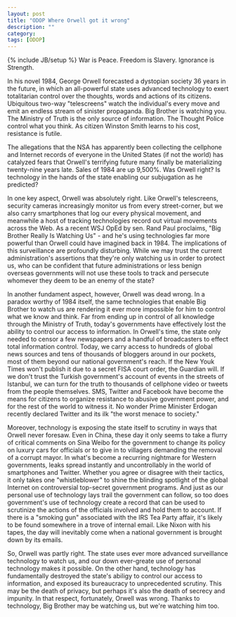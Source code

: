 ```yaml
---
layout: post
title: "ODOP Where Orwell got it wrong"
description: ""
category: 
tags: [ODOP]
---
```

{% include JB/setup %}
War is Peace. Freedom is Slavery. Ignorance is Strength.

In his novel 1984, George Orwell forecasted a dystopian society 36 years in the future, in which an all-powerful state uses advanced technology to exert totalitarian control over the thoughts, words and actions of its citizens. Ubiquitous two-way "telescreens" watch the individual's every move and emit an endless stream of sinister propaganda. Big Brother is watching you. The Ministry of Truth is the only source of information. The Thought Police control what you think. As citizen Winston Smith learns to his cost, resistance is futile.

The allegations that the NSA has apparently been collecting the cellphone and Internet records of everyone in the United States (if not the world) has catalyzed fears that Orwell's terrifying future many finally be materializing twenty-nine years late. Sales of 1984 are up 9,500%. Was Orwell right? Is technology in the hands of the state enabling our subjugation as he predicted?

In one key aspect, Orwell was absolutely right. Like Orwell's telescreens, security cameras increasingly monitor us from every street-corner, but we also carry smartphones that log our every physical movement, and meanwhile a host of tracking technologies record out virtual movements across the Web. As a recent WSJ OpEd by sen. Rand Paul proclaims, "Big Brother Really Is Watching Us" - and he's using technologies far more powerful than Orwell could have imagined back in 1984. The implications of this surveillance are profoundly disturbing. While we may trust the current administration's assertions that they're only watching us in order to protect us, who can be confident that future administrations or less benign overseas governments will not use these tools to track and persecute whomever they deem to be an enemy of the state?

In another fundament aspect, however, Orwell was dead wrong. In a paradox worthy of 1984 itself, the same technologies that enable Big Brother to watch us are rendering it ever more impossible for him to control what we know and think. Far from ending up in control of all knowledge through the Ministry of Truth, today's governments have effectively lost the ability to control our access to information. In Orwell's time, the state only needed to censor a few newspapers and a handful of broadcasters to effect total information control. Today, we carry access to hundreds of global news sources and tens of thousands of bloggers around in our pockets, most of them beyond our national government's reach. If the New Youk Times won't publish it due to a secret FISA court order, the Guardian will. If we don't trust the Turkish government's account of events in the streets of Istanbul, we can turn for the truth to thousands of cellphone video or tweets from the people themselves. SMS, Twitter and Facebook have become the means for citizens to organize resistance to abusive government power, and for the rest of the world to witness it. No wonder Prime Minister Erdogan recently declared Twitter and its ilk "the worst menace to society."

Moreover, technology is exposing the state itself to scrutiny in ways that Orwell never foresaw. Even in China, these day it only seems to take a flurry of critical comments on Sina Weibo for the government to change its policy on luxury cars for officials or to give in to villagers demanding the removal of a corrupt mayor. In what's become a recurring nightmare for Western governments, leaks spread instantly and uncontrollably in the world of smartphones and Twitter. Whether you agree or disagree with their tactics, it only takes one "whistleblower" to shine the blinding spotlight of the global Internet on controversial top-secret government programs. And just as our personal use of technology lays trail the government can follow, so too does government's use of technology create a record that can be used to scrutinize the actions of the officials involved and hold them to account. If there is a "smoking gun" associated with the IRS Tea Party affair, it's likely to be found somewhere in a trove of internal email. Like Nixon with his tapes, the day will inevitably come when a national government is brought down by its emails.

So, Orwell was partly right. The state uses ever more advanced surveillance technology to watch us, and our down ever-greate use of personal technology makes it possible. On the other hand, technology has fundamentally destroyed the state's abiligy to control our access to information, and exposed its bureaucracy to unprecedented scrutiny. This may be the death of privacy, but perhaps it's also the death of secrecy and impunity. In that respect, fortunately, Orwell was wrong. Thanks to technology, Big Brother may be watching us, but we're watching him too.
